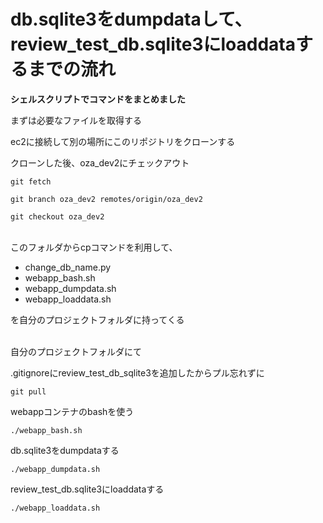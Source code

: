 # db.sqlite3をdumpdataして、review_test_db.sqlite3にloaddataするまでの流れ
**シェルスクリプトでコマンドをまとめました**

まずは必要なファイルを取得する

ec2に接続して別の場所にこのリポジトリをクローンする

クローンした後、oza_dev2にチェックアウト

```
git fetch
```
```
git branch oza_dev2 remotes/origin/oza_dev2
```
```
git checkout oza_dev2
```

<br>
このフォルダからcpコマンドを利用して、

- change_db_name.py
- webapp_bash.sh
- webapp_dumpdata.sh
- webapp_loaddata.sh

を自分のプロジェクトフォルダに持ってくる

<br>
自分のプロジェクトフォルダにて

.gitignoreにreview_test_db_sqlite3を追加したからプル忘れずに

```
git pull
```

webappコンテナのbashを使う

```
./webapp_bash.sh
```

db.sqlite3をdumpdataする

```
./webapp_dumpdata.sh
```

review_test_db.sqlite3にloaddataする

```
./webapp_loaddata.sh
```
